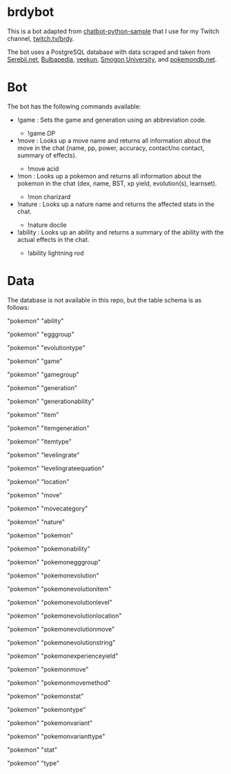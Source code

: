 # brdybot
This is a bot adapted from [chatbot-python-sample](https://github.com/twitchdev/chatbot-python-sample) that I use for my Twitch channel, [twitch.tv/brdy](https://www.twitch.tv/brdy).

The bot uses a PostgreSQL database with data scraped and taken from [Serebii.net](https://www.serebii.net), [Bulbapedia](https://bulbapedia.net), [veekun](https://github.com/veekun/pokedex), [Smogon University](https://www.smogon.com), and [pokemondb.net](https://pokemondb.net/).

# Bot
The bot has the following commands available:
- !game <game abbreviation>: Sets the game and generation using an abbreviation code.
  - !game DP
- !move <move name>: Looks up a move name and returns all information about the move in the chat (name, pp, power, accuracy, contact/no contact, summary of effects).
  - !move acid
- !mon <pokemon name>: Looks up a pokemon and returns all information about the pokemon in the chat (dex, name, BST, xp yield, evolution(s), learnset).
  - !mon charizard
- !nature <nature>: Looks up a nature name and returns the affected stats in the chat.
  - !nature docile
- !ability <ability name>: Looks up an ability and returns a summary of the ability with the actual effects in the chat.
  - !ability lightning rod

# Data
The database is not available in this repo, but the table schema is as follows:

"pokemon"	"ability"

"pokemon"	"egggroup"

"pokemon"	"evolutiontype"

"pokemon"	"game"

"pokemon"	"gamegroup"

"pokemon"	"generation"

"pokemon"	"generationability"

"pokemon"	"item"

"pokemon"	"itemgeneration"

"pokemon"	"itemtype"

"pokemon"	"levelingrate"

"pokemon"	"levelingrateequation"

"pokemon"	"location"

"pokemon"	"move"

"pokemon"	"movecategory"

"pokemon"	"nature"

"pokemon"	"pokemon"

"pokemon"	"pokemonability"

"pokemon"	"pokemonegggroup"

"pokemon"	"pokemonevolution"

"pokemon"	"pokemonevolutionitem"

"pokemon"	"pokemonevolutionlevel"

"pokemon"	"pokemonevolutionlocation"

"pokemon"	"pokemonevolutionmove"

"pokemon"	"pokemonevolutionstring"

"pokemon"	"pokemonexperienceyield"

"pokemon"	"pokemonmove"

"pokemon"	"pokemonmovemethod"

"pokemon"	"pokemonstat"

"pokemon"	"pokemontype"

"pokemon"	"pokemonvariant"

"pokemon"	"pokemonvarianttype"

"pokemon"	"stat"

"pokemon"	"type"
